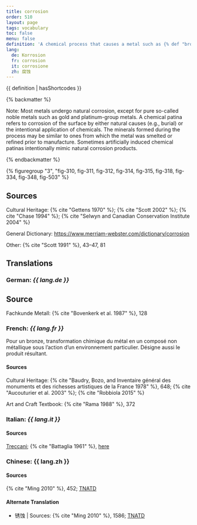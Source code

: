 ```yaml
---
title: corrosion
order: 510
layout: page
tags: vocabulary
toc: false
menu: false
definition: 'A chemical process that causes a metal such as {% def "bronze" %} to change from a metallic state into a chemically more stable mineral compound known as a corrosion product.'
lang:
  de: Korrosion
  fr: corrosion
  it: corrosione
  zh: 腐蚀
---
```


{{ definition | hasShortcodes }}

{% backmatter %}

Note: Most metals undergo natural corrosion, except for pure so-called noble metals such as gold and platinum-group metals. A chemical patina refers to corrosion of the surface by either natural causes (e.g., burial) or the intentional application of chemicals. The minerals formed during the process may be similar to ones from which the metal was smelted or refined prior to manufacture. Sometimes artificially induced chemical patinas intentionally mimic natural corrosion products.

{% endbackmatter %}

{% figuregroup "3", "fig-310, fig-311, fig-312, fig-314, fig-315, fig-318, fig-334, fig-348, fig-503" %}

## Sources

Cultural Heritage: {% cite "Gettens 1970" %}; {% cite "Scott 2002" %}; {% cite "Chase 1994" %}; {% cite "Selwyn and Canadian Conservation Institute 2004" %}

General Dictionary: <https://www.merriam-webster.com/dictionary/corrosion>

Other: {% cite "Scott 1991" %}, 43–47, 81

## Translations

<div class="accordion">

### **German**: *{{ lang.de }}*

## Source

Fachkunde Metall: {% cite "Bovenkerk et al. 1987" %}, 128

### **French**: *{{ lang.fr }}*

Pour un bronze, transformation chimique du métal en un composé non métallique sous l’action d’un environnement particulier. Désigne aussi le produit résultant.

#### Sources

Cultural Heritage: {% cite "Baudry, Bozo, and Inventaire général des monuments et des richesses artistiques de la France 1978" %}, 648; {% cite "Aucouturier et al. 2003" %}; {% cite "Robbiola 2015" %}

Art and Craft Textbook: {% cite "Rama 1988" %}, 372

### **Italian**: *{{ lang.it }}*

#### Sources

[Treccani](http://www.treccani.it/vocabolario/corrosione); {% cite "Battaglia 1961" %}, [here](http://www.gdli.it/pdf_viewer/Scripts/pdf.js/web/viewer.asp?file=/PDF/GDLI03/GDLI_03_ocr_845.pdf&parola=corrosione)

### **Chinese**: {{ lang.zh }}

#### Sources

{% cite "Ming 2010" %}, 452; [TNATD](https://terms.naer.edu.tw/detail/655779/?index=2)

#### Alternate Translation

- 锈蚀 | Sources: {% cite "Ming 2010" %}, 1586; [TNATD](https://terms.naer.edu.tw/detail/175745/?index=10)

</div>
